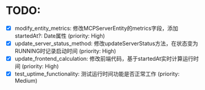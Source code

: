 # TODO:

- [x] modify_entity_metrics: 修改MCPServerEntity的metrics字段，添加startedAt?: Date属性 (priority: High)
- [x] update_server_status_method: 修改updateServerStatus方法，在状态变为RUNNING时记录启动时间 (priority: High)
- [x] update_frontend_calculation: 修改前端代码，基于startedAt实时计算运行时间 (priority: High)
- [x] test_uptime_functionality: 测试运行时间功能是否正常工作 (priority: Medium)
